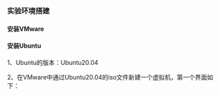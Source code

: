 ### 实验环境搭建

#### 安装VMware

#### 安装Ubuntu

1、Ubuntu的版本：Ubuntu20.04

2、在VMware中通过Ubuntu20.04的iso文件新建一个虚拟机，第一个界面如下：

